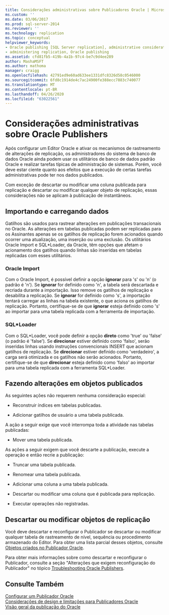 ```yaml
---
title: Considerações administrativas sobre Publicadores Oracle | Microsoft Docs
ms.custom: ''
ms.date: 03/06/2017
ms.prod: sql-server-2014
ms.reviewer: ''
ms.technology: replication
ms.topic: conceptual
helpviewer_keywords:
- Oracle publishing [SQL Server replication], administrative considerations
- administering replication, Oracle publishing
ms.assetid: cfd81fb5-419b-4a1b-97c4-be7c9d4ee289
author: MashaMSFT
ms.author: mathoma
manager: craigg
ms.openlocfilehash: 42791ed9e60ad633ee1331dfc8326d58c0546000
ms.sourcegitcommit: 6fd8c1914de4c7ac24900fe388ecc7883c740077
ms.translationtype: MT
ms.contentlocale: pt-BR
ms.lasthandoff: 04/26/2020
ms.locfileid: "63022561"
---
```

# <a name="administrative-considerations-for-oracle-publishers"></a>Considerações administrativas sobre Oracle Publishers
  Após configurar um Editor Oracle e ativar os mecanismos de rastreamento de alterações de replicação, os administradores do sistema de banco de dados Oracle ainda podem usar os utilitários de banco de dados padrão Oracle e realizar tarefas típicas de administração de sistemas. Porém, você deve estar ciente quanto aos efeitos que a execução de certas tarefas administrativas pode ter nos dados publicados.  
  
 Com exceção de descartar ou modificar uma coluna publicada para replicação e descartar ou modificar qualquer objeto de replicação, essas considerações não se aplicam à publicação de instantâneos.  
  
## <a name="importing-and-loading-data"></a>Importando e carregando dados  
 Gatilhos são usados para rastrear alterações em publicações transacionais no Oracle. As alterações em tabelas publicadas podem ser replicadas para os Assinantes apenas se os gatilhos de replicação forem acionados quando ocorrer uma atualização, uma inserção ou uma exclusão. Os utilitários Oracle Import e SQL*Loader, da Oracle, têm opções que afetam o acionamento dos gatilhos quando linhas são inseridas em tabelas replicadas com esses utilitários.  
  
### <a name="oracle-import"></a>Oracle Import  
 Com o Oracle Import, é possível definir a opção **ignorar** para 's' ou 'n' (o padrão é 'n'). Se **ignorar** for definido como 'n', a tabela será descartada e recriada durante a importação. Isso remove os gatilhos de replicação e desabilita a replicação. Se **ignorar** for definido como 's', a importação tentará carregar as linhas na tabela existente, o que aciona os gatilhos de replicação. Portanto, certifique-se de que **ignorar** esteja definido como 's' ao importar para uma tabela replicada com a ferramenta de importação.  
  
### <a name="sqlloader"></a>SQL*Loader  
 Com o SQL\*Loader, você pode definir a opção **direto** como 'true' ou 'false' (o padrão é 'false'). Se **direcionar** estiver definido como 'falso', serão inseridas linhas usando instruções convencionais INSERT que acionam gatilhos de replicação. Se **direcionar** estiver definido como 'verdadeiro', a carga será otimizada e os gatilhos não serão acionados. Portanto, certifique-se de que **direcionar** esteja definido como 'falso' ao importar para uma tabela replicada com a ferramenta SQL*Loader.  
  
## <a name="making-changes-to-published-objects"></a>Fazendo alterações em objetos publicados  
 As seguintes ações não requerem nenhuma consideração especial:  
  
-   Reconstruir índices em tabelas publicadas.  
  
-   Adicionar gatilhos de usuário a uma tabela publicada.  
  
 A ação a seguir exige que você interrompa toda a atividade nas tabelas publicadas:  
  
-   Mover uma tabela publicada.  
  
 As ações a seguir exigem que você descarte a publicação, execute a operação e então recrie a publicação:  
  
-   Truncar uma tabela publicada.  
  
-   Renomear uma tabela publicada.  
  
-   Adicionar uma coluna a uma tabela publicada.  
  
-   Descartar ou modificar uma coluna que é publicada para replicação.  
  
-   Executar operações não registradas.  
  
## <a name="dropping-or-modifying-replication-objects"></a>Descartar ou modificar objetos de replicação  
 Você deve descartar e reconfigurar o Publicador se descartar ou modificar qualquer tabela de rastreamento de nível, sequência ou procedimento armazenado do Editor. Para obter uma lista parcial desses objetos, consulte [Objetos criados no Publicador Oracle](objects-created-on-the-oracle-publisher.md).  
  
 Para obter mais informações sobre como descartar e reconfigurar o Publicador, consulte a seção "Alterações que exigem reconfiguração do Publicador" no tópico [Troubleshooting Oracle Publishers](troubleshooting-oracle-publishers.md).  
  
## <a name="see-also"></a>Consulte Também  
 [Configurar um Publicador Oracle](configure-an-oracle-publisher.md)   
 [Considerações de design e limitações para Publicadores Oracle](design-considerations-and-limitations-for-oracle-publishers.md)   
 [Visão geral da publicação do Oracle](oracle-publishing-overview.md)  
  
  
